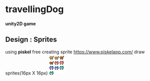 # travellingDog
#### unity2D game
  
  
  
## Design : Sprites
using **piskel** free creating sprite https://www.piskelapp.com/
draw sprites(16px X 16px)
![monster](./Assets/Sprites/monster.png)






